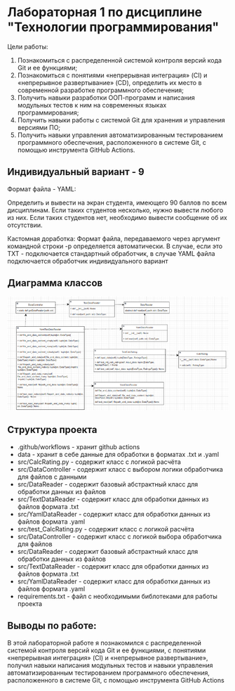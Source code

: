 # Лабораторная 1 по дисциплине "Технологии программирования"
Цели работы:
1. Познакомиться c распределенной системой контроля версий кода Git и ее функциями;
2. Познакомиться с понятиями «непрерывная интеграция» (CI) и «непрерывное развертывание» 
(CD), определить их место в современной разработке программного обеспечения;
3. Получить навыки разработки ООП-программ и написания модульных тестов к ним на 
современных языках программирования;
4. Получить навыки работы с системой Git для хранения и управления версиями ПО;
5. Получить навыки управления автоматизированным тестированием программного обеспечения, 
расположенного в системе Git, с помощью инструмента GitHub Actions.

## Индивидуальный вариант - 9
Формат файла - YAML:

Определить и вывести на экран студента, имеющего 90
баллов по всем дисциплинам. Если таких студентов 
несколько, нужно вывести любого из них. Если таких 
студентов нет, необходимо вывести сообщение об их 
отсутствии.

Кастомная доработка:
Формат файла, передаваемого через аргумент командной строки -p определяется автоматически.
В случае, если это TXT - подключается стандартный обработчик, в случае YAML файла подключается обработчик индивидуального вариант

## Диаграмма классов
![img_1.png](img.png)

## Структура проекта
- .github/workflows - хранит github actions
- data - хранит в себе данные для обработки в форматах .txt и .yaml
- src/CalcRating.py - содержит класс с логикой расчёта
- src/DataController - содержит класс с выбором логики обработчика для файлов с данными
- src/DataReader - содержит базовый абстрактный класс для обработки данных из файлов
- src/TextDataReader - содержит класс для обработки данных из файлов формата .txt
- src/YamlDataReader - содержит класс для обработки данных из файлов формата .yaml
- src/test_CalcRating.py - содержит класс с логикой расчёта
- src/DataController - содержит класс с логикой выбора обработчика для файлов
- src/DataReader - содержит базовый абстрактный класс для обработки данных из файлов
- src/TextDataReader - содержит класс для обработки данных из файлов формата .txt
- src/YamlDataReader - содержит класс для обработки данных из файлов формата .yaml
- requirements.txt - файл с необходимыми библотеками для работы проекта

## Выводы по работе:
В этой лабораторной работе я познакомился с распределенной системой контроля версий кода Git и ее функциями, с понятиями «непрерывная интеграция» (CI) и «непрерывное развертывание», получил навыки написания модульных тестов и навыки управления автоматизированным тестированием программного обеспечения, 
расположенного в системе Git, с помощью инструмента GitHub Actions